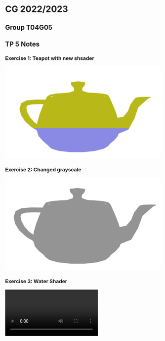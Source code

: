 # CG 2022/2023

## Group T04G05

## TP 5 Notes

### Exercise 1: Teapot with new shsader

![Screenshot 1](screenshots/cg-t04g05-tp5-1.png)

### Exercise 2: Changed grayscale

![Screenshot 2](screenshots/cg-t04g05-tp5-2.png)

### Exercise 3: Water Shader

<video src="https://git.fe.up.pt/cg/cg-2022-2023/t04/cg-t04-g05/-/blob/master/tp5/screenshots/cg-t04g05-tp5-3.mp4" controls="controls">
<video>
